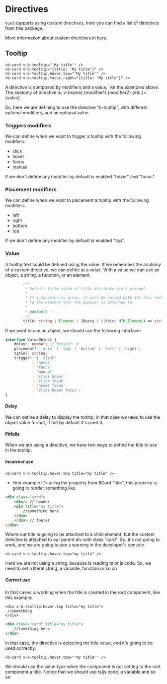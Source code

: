 # Directives

`Vue3` supports using custom directives, here you can find a list of directives from this package.

More information about custom directives in [here](https://vuejs.org/guide/reusability/custom-directives.html#introduction).

## Tooltip

```vue
<b-card v-b-tooltip="'My title'" />
<b-card v-b-tooltip="{title: 'My title'}" />
<b-card v-b-tooltip.hover.top="'My title'" />
<b-card v-b-tooltip.focus.right="{title: 'My title'}" />
```

A directive is composed by modifiers and a value, like the examples above.
The anatomy of directive is: v-{name}.{modifier1}.{modifier2}.{etc.}={value}.

So, here we are defining to use the directive "b-tooltip", with different optional modifiers, and an optional value.

### Triggers modifiers

We can define when we want to trigger a tooltip with the following modifiers.

* click
* hover
* focus
* manual

If we don't define any modifier by default is enabled "hover" and "focus".

### Placement modifiers

We can define when we want to placement a tooltip with the following modifiers.

* left
* right
* bottom
* top

If we don't define any modifier by default is enabled "top".

### Value

A tooltip text could be defined using the value. If we remember the anatomy of a custom directive, we can define at a value.
With a value we can use an object, a string, a function, or an element.

```ts
        /**
         * Default title value if title attribute isn't present.
         *
         * If a function is given, it will be called with its this reference set
         * to the element that the popover is attached to.
         *
         * @default ''
         */
        title: string | Element | JQuery | ((this: HTMLElement) => string | Element | JQuery);
```

If we want to use an object, we should use the following interface:

```ts
interface ValueObject {
    delay?: number; // default: 0
    placement?: 'auto' | 'top' | 'bottom' | 'left' | 'right';
    title?: string;
    trigger?: | 'click'
            | 'hover'
            | 'focus'
            | 'manual'
            | 'click hover'
            | 'click focus'
            | 'hover focus'
            | 'click hover focus';
}
```

#### Delay

We can define a delay to display the tooltip, in that case we need to use the object value format, if not by default it's used 0.

#### Pitfalls

When we are using a directive, we have two ways to define the title to use in the tooltip.

##### Incorrect use

````vue
<b-card v-b-tooltip.hover.top title="my title" />
````

* First example it's using the property from BCard "title", this property is going to render something like:

```html
<div class="card">
    <div/> // header
    <div title="my title">
        //something here
    </div>
    </div> // footer
</div>
```

Where our title is going to be attached to a child element, but the custom directive is attached to our parent div with class "card".
So, it's not going to work, and we are going to see a warning in the developer's console.

````vue
<b-card v-b-tooltip.hover.top="my title" />
````

Here we are not using a string, because is reading ts or js code. So, we need to set a literal string, a variable, function or so on

##### Correct use

In that cases is working when the title is created in the root component, like this example:

````vue
<div v-b-tooltip.hover.top title="my title">
 //something
</div>
````

```html
<div class="card" title="my title">
    //something here
</div>
```

In that case, the directive is detecting the title value, and it's going to be used correctly.

````vue
<b-card v-b-tooltip.hover.top="'my title'" />
````

We should use the value type when the component is not setting to the root component a title. Notice that we should use ts/js code, a variable and so on
